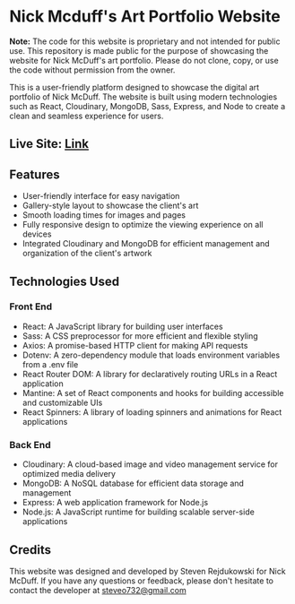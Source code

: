 # Nick Mcduff's Art Portfolio Website

**Note:** The code for this website is proprietary and not intended for public use. This repository is made public for the purpose of showcasing the website for Nick McDuff's art portfolio. Please do not clone, copy, or use the code without permission from the owner.

This is a user-friendly platform designed to showcase the digital art portfolio of Nick McDuff. The website is built using modern technologies such as React, Cloudinary, MongoDB, Sass, Express, and Node to create a clean and seamless experience for users.

## Live Site: [Link](https://duffdesign.netlify.app/)

## Features

- User-friendly interface for easy navigation
- Gallery-style layout to showcase the client's art
- Smooth loading times for images and pages
- Fully responsive design to optimize the viewing experience on all devices
- Integrated Cloudinary and MongoDB for efficient management and organization of the client's artwork

## Technologies Used

### Front End

- React: A JavaScript library for building user interfaces
- Sass: A CSS preprocessor for more efficient and flexible styling
- Axios: A promise-based HTTP client for making API requests
- Dotenv: A zero-dependency module that loads environment variables from a .env file
- React Router DOM: A library for declaratively routing URLs in a React application
- Mantine: A set of React components and hooks for building accessible and customizable UIs
- React Spinners: A library of loading spinners and animations for React applications

### Back End

- Cloudinary: A cloud-based image and video management service for optimized media delivery
- MongoDB: A NoSQL database for efficient data storage and management
- Express: A web application framework for Node.js
- Node.js: A JavaScript runtime for building scalable server-side applications

## Credits

This website was designed and developed by Steven Rejdukowski for Nick McDuff. If you have any questions or feedback, please don't hesitate to contact the developer at steveo732@gmail.com
